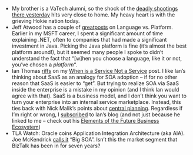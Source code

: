 -   My brother is a VaTech alumni, so the shock of the [deadly shootings
    there yesterday](http://www.msnbc.msn.com/id/18134671/) hits very
    close to home. My heavy heart is with the grieving Hokie nation
    today.
-   Jeff Atwood has a couple of
    [great](http://www.codinghorror.com/blog/archives/000838.html)[posts](http://www.codinghorror.com/blog/archives/000839.html)
    on Language vs. Platform. Earlier in my MSFT career, I spent a
    significant amount of time explaining .NET, often to companies that
    had made a significant investment in Java. Picking the Java platform
    is fine (it’s almost the best platform around!), but it seemed many
    people I spoke to didn’t understand the fact that “[w]hen you choose
    a language, like it or not, you’ve chosen a *platform*“.
-   Ian Thomas
    [riffs](http://itblagger.wordpress.com/2007/04/10/soa-as-internal-saas/)
    on my [When is a Service Not a
    Service](http://devhawk.net/2007/03/21/when-is-a-service-not-a-service/) post.
    I like Ian’s thinking about SaaS as an analogy for SOA adoption – if
    for no other reason that SaaS is easier to “get”. But trying to
    realize SOA via SaaS inside the enterprise is a mistake in my
    opinion (and I think Ian would agree with that). SaaS is a business
    model, and I don’t think you want to turn your enterprise into an
    internal service marketplace. Instead, this ties back with Nick
    Malik’s points about [central
    planning](http://blogs.msdn.com/nickmalik/archive/2007/04/14/is-central-planning-impossible.aspx). Regardless
    if I’m right or wrong, I
    [subscribed](http://feeds.feedburner.com/itblagger) to Ian’s blog
    (and not just because he linked to me – check out his [Elements of
    the Future Business
    Ecosystem](http://itblagger.wordpress.com/2007/04/07/elements-of-the-future-business-ecosystem-part-i/ "Read Elements of the Future Business Ecosystem (Part I)"))
-   TLA Watch: Oracle coins Application Integration Architecture (aka
    AIA). Joe McKendrick [calls
    it](http://blogs.zdnet.com/service-oriented/?p=857) “Big SOA”. Isn’t
    this the market segment that BizTalk has been in for seven years?

